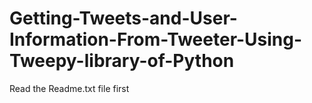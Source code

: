 # Getting-Tweets-and-User-Information-From-Tweeter-Using-Tweepy-library-of-Python
Read the Readme.txt file first
